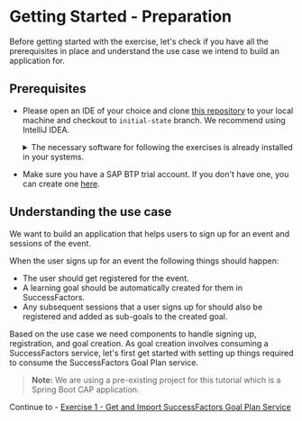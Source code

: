 # Getting Started - Preparation

Before getting started with the exercise, let's check if you have all the prerequisites in place and understand the use case we intend to build an application for.

## Prerequisites

- Please open an IDE of your choice and clone [this repository](https://github.com/SAP-samples/teched2023-AD266) to your local machine and checkout to `initial-state` branch. We recommend using IntelliJ IDEA.
   <details> 
   <summary>The necessary software for following the exercises is already installed in your systems.</summary>
   If you want you could confirm the installations by running the following commands in your terminal:
   
   - Java 17
      ```shell
         java -version
      ```
   - Maven 3.9+ 

     ```shell 
        mvn -version
     ```
   - Node 18+

     ```shell
        node --version
     ```
   - Npm 9+

     ```shell
        npm --version
     ```
   - cdsdk 7.0+

     ```shell
        cds --version
     ```
   - cf cli 7.7+

     ```shell
        cf --version
     ```
   </details>


- Make sure you have a SAP BTP trial account. If you don't have one, you can create one [here](https://developers.sap.com/tutorials/hcp-create-trial-account.html).

## Understanding the use case

We want to build an application that helps users to sign up for an event and sessions of the event.

When the user signs up for an event the following things should happen:
- The user should get registered for the event. 
- A learning goal should be automatically created for them in SuccessFactors. 
- Any subsequent sessions that a user signs up for should also be registered and added as sub-goals to the created goal.

Based on the use case we need components to handle signing up, registration, and goal creation.
As goal creation involves consuming a SuccessFactors service, let's first get started with setting up things required to consume the SuccessFactors Goal Plan service.

> **Note:** We are using a pre-existing project for this tutorial which is a Spring Boot CAP application.

Continue to - [Exercise 1 - Get and Import SuccessFactors Goal Plan Service](../ex1/README.md)
